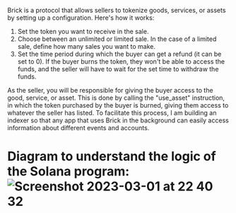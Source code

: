 Brick is a protocol that allows sellers to tokenize goods, services, or assets by setting up a configuration. Here's how it works:

1. Set the token you want to receive in the sale.
2. Choose between an unlimited or limited sale. In the case of a limited sale, define how many sales you want to make.
3. Set the time period during which the buyer can get a refund (it can be set to 0). If the buyer burns the token, they won't be able to access the funds, and the seller will have to wait for the set time to withdraw the funds.

As the seller, you will be responsible for giving the buyer access to the good, service, or asset. This is done by calling the "use_asset" instruction, in which the token purchased by the buyer is burned, giving them access to whatever the seller has listed. To facilitate this process, I am building an indexer so that any app that uses Brick in the background can easily access information about different events and accounts.

# Diagram to understand the logic of the Solana program:![Screenshot 2023-03-01 at 22 40 32](https://user-images.githubusercontent.com/32191898/222271446-954f59f2-c715-4813-822b-9028fdfbacc7.png)
